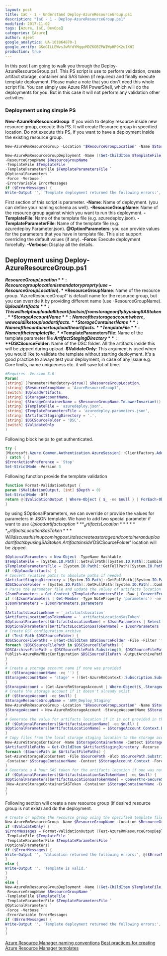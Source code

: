 ```yaml
---
layout: post
title: IaC - 1 - Understand Deploy-AzureResourceGroup.ps1
description: "IaC - 1 - Deploy-AzureResourceGroup.ps1"
modified: 2017-11-02
tags: [Azure, IaC, DevOps]
categories: [Azure]
author: Ajeet
google_analytics: UA-101864870-1
google_verify: GKeGILLEWvsJwRfdYMqqoMDZKOBZPWIWpHP9K2uIXHI
production: true
---
```

In this post I am going to walk you through the Deploy-AzureResourceGroup.ps1. This PS script is use to perform validation, create artifact storage, container and SAS token (if required) and finally execute template deployment.
Please make a note that you don't need this whole script file. You can simply use Azure RM PowerShell, which will do the deployments for you. But in this case it will not perform any validation other activities. 
<!--more-->
### Deployment using simple PS
**New-AzureRmResourceGroup**: If you wish to deploy resource inside new resource group, execute this PS. It will create Resource group in specified location.
Do not execute this PS, if you want to have a deployment inside the existing resource group.
```PowerShell
New-AzureRmResourceGroup -Location "$ResourceGroupLocation" -Name $StorageResourceGroupName -Force
```
```PowerShell
New-AzureRmResourceGroupDeployment -Name ((Get-ChildItem $TemplateFile).BaseName + '-' + ((Get-Date).ToUniversalTime()).ToString('MMdd-HHmm')) `
-ResourceGroupName $ResourceGroupName `
-TemplateFile $TemplateFile `
-TemplateParameterFile $TemplateParametersFile `
@OptionalParameters `
-Force -Verbose `
-ErrorVariable ErrorMessages
if ($ErrorMessages) {
Write-Output '', 'Template deployment returned the following errors:', @(@($ErrorMessages) | ForEach-Object { $_.Exception.Message.TrimEnd("`r`n") })
```
First section of this script is parameter.
**-Name**: Name of deployment. (you can define your naming schema as well).
**-ResourceGroupName**: Name of the resource group against which you want to run this deployment.
**-TemplateFile**: Name of the template file (e.g. azuredeploy.json).
**-TemplateParameterFile**: Name of the template file (e.g. azuredeploy.Parameter.json).
**@OptionParameters**: you can provide values for the parameters that you have in template file. This also support overriding the default values (if any).
**-Force**: Execute deployment forcefully.
**-Verbose**: Display all the details.
## Deployment using Deploy-AzureResourceGroup.ps1
**$ResourceGroupLocation**: Resource group location is mandatory proprty (use -ResourceGroupLocation).
**$ResourceGroupName**: Name of the resource group. 'AzureResourceGroup1' is default name for the resource group, but you can override it by providing different name (use -ResourceGroupName).
**$UploadArtifacts**: This will help to upload all the artifacts in/ from storage on fly by using SAS token. 
**StorageAccountName**: Name of the storage account where, we would like to upload artifacts.
**StorageContainerName**: Name of the container to upload the artifacts.
**TemplateFile**: Name of the template file. 
**$TemplateParametersFile**: Name of the template parameter file
**$ArtifactStagingDirectory**:
**$DSCSourceFolder**: Name of the DSC folder. All the artifacts inside this will be zipped during upload.
**$ValidateOnly**: This argument is used when you would like to validate the template without starting deployment. It's a good practice to always test your deployment, in case of any issue e.g. Core limits, name uniqueness etc. it will save lot of time.

```PowerShell
#Requires -Version 3.0
Param(
[string] [Parameter(Mandatory=$true)] $ResourceGroupLocation,
[string] $ResourceGroupName = 'AzureResourceGroup1',
[switch] $UploadArtifacts,
[string] $StorageAccountName,
[string] $StorageContainerName = $ResourceGroupName.ToLowerInvariant() + '-stageartifacts',
[string] $TemplateFile = 'azuredeploy.json',
[string] $TemplateParametersFile = 'azuredeploy.parameters.json',
[string] $ArtifactStagingDirectory = '.',
[string] $DSCSourceFolder = 'DSC',
[switch] $ValidateOnly
)
```
Following block helps to get authenticated.
```PowerShell
try {
[Microsoft.Azure.Common.Authentication.AzureSession]::ClientFactory.AddUserAgent("VSAzureTools-$UI$($host.name)".replace(' ','_'), '3.0.0')
} catch { }
$ErrorActionPreference = 'Stop'
Set-StrictMode -Version 3
```
Following function provide the template validation
```PowerShell
function Format-ValidationOutput {
param ($ValidationOutput, [int] $Depth = 0)
Set-StrictMode -Off
return @($ValidationOutput | Where-Object { $_ -ne $null } | ForEach-Object { @(' ' * $Depth + ': ' + $_.Message) + @(Format-ValidationOutput @($_.Details) ($Depth + 1)) })
}
```
by using $OptionalParameters, we can override or provide the values for parameters in JSON template. We have to add two special parameter if want to use $Uploadartifacts option 
***_artifactsLocation***
***_artifactsLocationSasToken***
Will discuss this in upcoming post.
It also create a storage and container and upload artifacts by using SAS token.
Artifacts inside '$DSCSourceFolder' location will be zipped.
```PowerShell
$OptionalParameters = New-Object -TypeName Hashtable
$TemplateFile = [System.IO.Path]::GetFullPath([System.IO.Path]::Combine($PSScriptRoot, $TemplateFile))
$TemplateParametersFile = [System.IO.Path]::GetFullPath([System.IO.Path]::Combine($PSScriptRoot, $TemplateParametersFile))
if ($UploadArtifacts) {
# Convert relative paths to absolute paths if needed
$ArtifactStagingDirectory = [System.IO.Path]::GetFullPath([System.IO.Path]::Combine($PSScriptRoot, $ArtifactStagingDirectory))
$DSCSourceFolder = [System.IO.Path]::GetFullPath([System.IO.Path]::Combine($PSScriptRoot, $DSCSourceFolder))
# Parse the parameter file and update the values of artifacts location and artifacts location SAS token if they are present
$JsonParameters = Get-Content $TemplateParametersFile -Raw | ConvertFrom-Json
if (($JsonParameters | Get-Member -Type NoteProperty 'parameters') -ne $null) {
$JsonParameters = $JsonParameters.parameters
}
$ArtifactsLocationName = '_artifactsLocation'
$ArtifactsLocationSasTokenName = '_artifactsLocationSasToken'
$OptionalParameters[$ArtifactsLocationName] = $JsonParameters | Select -Expand $ArtifactsLocationName -ErrorAction Ignore | Select -Expand 'value' -ErrorAction Ignore
$OptionalParameters[$ArtifactsLocationSasTokenName] = $JsonParameters | Select -Expand $ArtifactsLocationSasTokenName -ErrorAction Ignore | Select -Expand 'value' -ErrorAction Ignore
# Create DSC configuration archive
if (Test-Path $DSCSourceFolder) {
$DSCSourceFilePaths = @(Get-ChildItem $DSCSourceFolder -File -Filter '*.ps1' | ForEach-Object -Process {$_.FullName})
foreach ($DSCSourceFilePath in $DSCSourceFilePaths) {
$DSCArchiveFilePath = $DSCSourceFilePath.Substring(0, $DSCSourceFilePath.Length - 4) + '.zip'
Publish-AzureRmVMDscConfiguration $DSCSourceFilePath -OutputArchivePath $DSCArchiveFilePath -Force -Verbose
}
}
# Create a storage account name if none was provided
if ($StorageAccountName -eq '') {
$StorageAccountName = 'stage' + ((Get-AzureRmContext).Subscription.SubscriptionId).Replace('-', '').substring(0, 19)
}
$StorageAccount = (Get-AzureRmStorageAccount | Where-Object{$_.StorageAccountName -eq $StorageAccountName})
# Create the storage account if it doesn't already exist
if ($StorageAccount -eq $null) {
$StorageResourceGroupName = 'ARM_Deploy_Staging'
New-AzureRmResourceGroup -Location "$ResourceGroupLocation" -Name $StorageResourceGroupName -Force
$StorageAccount = New-AzureRmStorageAccount -StorageAccountName $StorageAccountName -Type 'Standard_LRS' -ResourceGroupName $StorageResourceGroupName -Location "$ResourceGroupLocation"
}
# Generate the value for artifacts location if it is not provided in the parameter file
if ($OptionalParameters[$ArtifactsLocationName] -eq $null) {
$OptionalParameters[$ArtifactsLocationName] = $StorageAccount.Context.BlobEndPoint + $StorageContainerName
}
# Copy files from the local storage staging location to the storage account container
New-AzureStorageContainer -Name $StorageContainerName -Context $StorageAccount.Context -ErrorAction SilentlyContinue *>&1
$ArtifactFilePaths = Get-ChildItem $ArtifactStagingDirectory -Recurse -File | ForEach-Object -Process {$_.FullName}
foreach ($SourcePath in $ArtifactFilePaths) {
Set-AzureStorageBlobContent -File $SourcePath -Blob $SourcePath.Substring($ArtifactStagingDirectory.length + 1) `
-Container $StorageContainerName -Context $StorageAccount.Context -Force
}
# Generate a 4 hour SAS token for the artifacts location if one was not provided in the parameters file
if ($OptionalParameters[$ArtifactsLocationSasTokenName] -eq $null) {
$OptionalParameters[$ArtifactsLocationSasTokenName] = ConvertTo-SecureString -AsPlainText -Force `
(New-AzureStorageContainerSASToken -Container $StorageContainerName -Context $StorageAccount.Context -Permission r -ExpiryTime (Get-Date).AddHours(4))
}
}
```
Following section will create a new resource group (if desired resource group is not exist) and do the deployment.
```PowerShell
# Create or update the resource group using the specified template file and template parameters file
New-AzureRmResourceGroup -Name $ResourceGroupName -Location $ResourceGroupLocation -Verbose -Force
if ($ValidateOnly) {
$ErrorMessages = Format-ValidationOutput (Test-AzureRmResourceGroupDeployment -ResourceGroupName $ResourceGroupName `
-TemplateFile $TemplateFile `
-TemplateParameterFile $TemplateParametersFile `
@OptionalParameters)
if ($ErrorMessages) {
Write-Output '', 'Validation returned the following errors:', @($ErrorMessages), '', 'Template is invalid.'
}
else {
Write-Output '', 'Template is valid.'
}
}
else {
New-AzureRmResourceGroupDeployment -Name ((Get-ChildItem $TemplateFile).BaseName + '-' + ((Get-Date).ToUniversalTime()).ToString('MMdd-HHmm')) `
-ResourceGroupName $ResourceGroupName `
-TemplateFile $TemplateFile `
-TemplateParameterFile $TemplateParametersFile `
@OptionalParameters `
-Force -Verbose `
-ErrorVariable ErrorMessages
if ($ErrorMessages) {
Write-Output '', 'Template deployment returned the following errors:', @(@($ErrorMessages) | ForEach-Object { $_.Exception.Message.TrimEnd("`r`n") })
}
}
```
[Azure Resource Manager naming conventions](https://docs.microsoft.com/en-us/azure/architecture/best-practices/naming-conventions)
[Best practices for creating Azure Resource Manager templates](https://docs.microsoft.com/en-us/azure/azure-resource-manager/resource-manager-template-best-practices)
